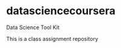 datasciencecoursera
===================

Data Science Tool Kit

This is a class assignment repository
